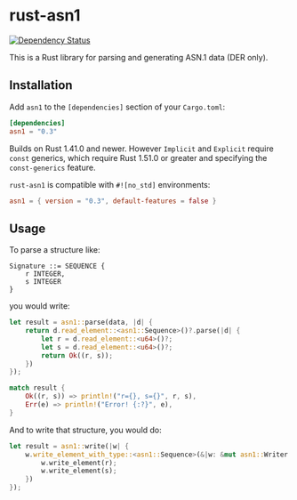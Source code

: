 # rust-asn1

[![Dependency Status][deps-rs-image]][deps-rs-link]

This is a Rust library for parsing and generating ASN.1 data (DER only).

## Installation

Add `asn1` to the `[dependencies]` section of your `Cargo.toml`:

```toml
[dependencies]
asn1 = "0.3"
```

Builds on Rust 1.41.0 and newer. However `Implicit` and `Explicit` require `const` generics, which require Rust 1.51.0 or greater and specifying the `const-generics` feature.

`rust-asn1` is compatible with `#![no_std]` environments:

```toml
asn1 = { version = "0.3", default-features = false }
```

## Usage

To parse a structure like:

```
Signature ::= SEQUENCE {
    r INTEGER,
    s INTEGER
}
```

you would write:

```rust
let result = asn1::parse(data, |d| {
    return d.read_element::<asn1::Sequence>()?.parse(|d| {
        let r = d.read_element::<u64>()?;
        let s = d.read_element::<u64>()?;
        return Ok((r, s));
    })
});

match result {
    Ok((r, s)) => println!("r={}, s={}", r, s),
    Err(e) => println!("Error! {:?}", e),
}
```

And to write that structure, you would do:

```rust
let result = asn1::write(|w| {
    w.write_element_with_type::<asn1::Sequence>(&|w: &mut asn1::Writer| {
        w.write_element(r);
        w.write_element(s);
    })
});
```

[deps-rs-image]: https://deps.rs/repo/github/alex/rust-asn1/status.svg
[deps-rs-link]: https://deps.rs/repo/github/alex/rust-asn1

